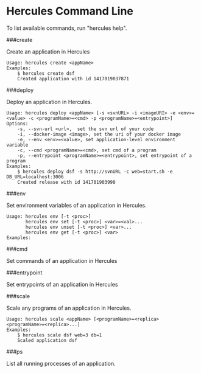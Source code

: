 Hercules Command Line
====

To list available commands, run "hercules help".

###create

Create an application in Hercules

    Usage: hercules create <appName>
    Examples:
    	$ hercules create dsf
    	Created application with id 1417019037871

###deploy

Deploy an application in Hercules.

    Usage: hercules deploy <appName> [-s <svnURL> -i <imageURI> -e <env>=<value> -c <programName>=<cmd> -p <programName>=<entrypoint>]
    Options:
    	-s, --svn-url <url>,  set the svn url of your code
    	-i, --docker-image <image>, set the uri of your docker image
    	-e, --env <env>=<value>, set application-level environment variable
    	-c, --cmd <programName>=<cmd>, set cmd of a program
    	-p, --entrypoint <programName>=<entrypoint>, set entrypoint of a program
    Examples:
    	$ hercules deploy dsf -s http://svnURL -c web=start.sh -e DB_URL=localhost:3006 
    	Created release with id 141701903990

###env

Set environment variables of an application in Hercules.

	Usage: hercules env [-t <proc>]
		   hercules env set [-t <proc>] <var>=<val>...
		   hercules env unset [-t <proc>] <var>...
		   hercules env get [-t <proc>] <var>
	Examples: 
	
###cmd

Set commands of an application in Hercules

###entrypoint

Set entrypoints of an application in Hercules

###scale

Scale any programs of an application in Hercules.

    Usage: hercules scale <appName> [<programName>=<replica> <programName>=<replica>...]
    Examples:
    	$ hercules scale dsf web=3 db=1
    	Scaled application dsf

###ps

List all running processes of an application.
